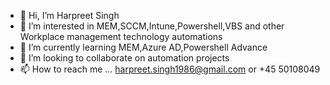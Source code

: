 - 👋 Hi, I’m Harpreet Singh
- 👀 I’m interested in MEM,SCCM,Intune,Powershell,VBS and other Workplace management technology automations
- 🌱 I’m currently learning MEM,Azure AD,Powershell Advance
- 💞️ I’m looking to collaborate on automation projects
- 📫 How to reach me ... harpreet.singh1986@gmail.com or +45 50108049

<!---
1986hannu/1986hannu is a ✨ special ✨ repository because its `README.md` (this file) appears on your GitHub profile.
You can click the Preview link to take a look at your changes.
--->
